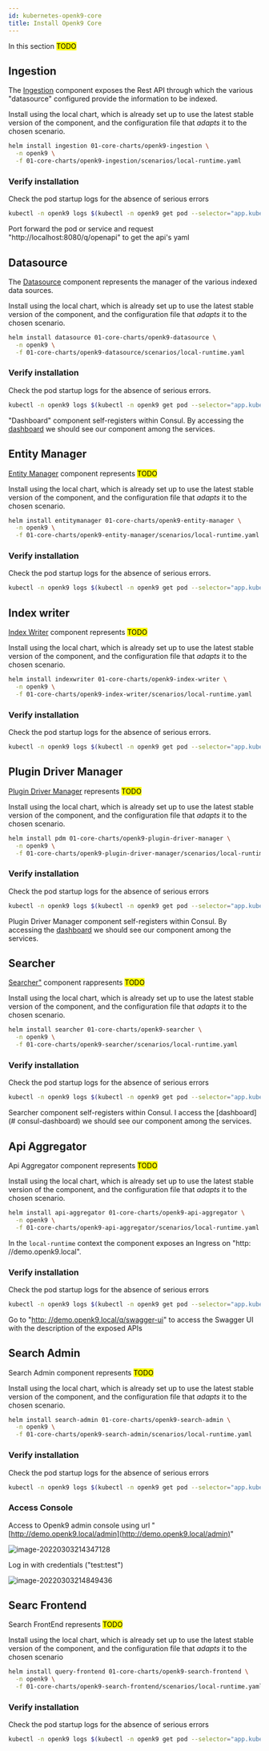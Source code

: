 ```yaml
---
id: kubernetes-openk9-core
title: Install Openk9 Core
---
```


In this section <mark>TODO</mark>

## Ingestion

The [Ingestion](ingestion) component exposes the Rest API through which the various "datasource" configured provide the information to be indexed.

Install using the local chart, which is already set up to use the latest stable version of the component,
and the configuration file that *adapts* it to the chosen scenario.

```bash
helm install ingestion 01-core-charts/openk9-ingestion \
  -n openk9 \
  -f 01-core-charts/openk9-ingestion/scenarios/local-runtime.yaml
```

### Verify installation

Check the pod startup logs for the absence of serious errors

```bash
kubectl -n openk9 logs $(kubectl -n openk9 get pod --selector="app.kubernetes.io/name=openk9-ingestion" -o name)
```

Port forward the pod or service and request "http://localhost:8080/q/openapi" to get the api's yaml

## Datasource

The [Datasource](datasource) component represents the manager of the various indexed data sources.

Install using the local chart, which is already set up to use the latest stable version of the component,
and the configuration file that *adapts* it to the chosen scenario.

```bash
helm install datasource 01-core-charts/openk9-datasource \
  -n openk9 \
  -f 01-core-charts/openk9-datasource/scenarios/local-runtime.yaml
```

### Verify installation

Check the pod startup logs for the absence of serious errors.

```bash
kubectl -n openk9 logs $(kubectl -n openk9 get pod --selector="app.kubernetes.io/name=openk9-datasource" -o name)
```

"Dashboard" component self-registers within Consul.
By accessing the [dashboard](#consul-dashboard) we should see our component among the services.


## Entity Manager

[Entity Manager](entity-manager) component represents <mark>TODO</mark>

Install using the local chart, which is already set up to use the latest stable version of the component,
and the configuration file that *adapts* it to the chosen scenario.

```bash
helm install entitymanager 01-core-charts/openk9-entity-manager \
  -n openk9 \
  -f 01-core-charts/openk9-entity-manager/scenarios/local-runtime.yaml
```



### Verify installation

Check the pod startup logs for the absence of serious errors.

```bash
kubectl -n openk9 logs $(kubectl -n openk9 get pod --selector="app.kubernetes.io/name=openk9-entity-manager" -o name)
```

## Index writer
[Index Writer](index-writer) component represents <mark>TODO</mark>

Install using the local chart, which is already set up to use the latest stable version of the component,
and the configuration file that *adapts* it to the chosen scenario.

```bash
helm install indexwriter 01-core-charts/openk9-index-writer \
  -n openk9 \
  -f 01-core-charts/openk9-index-writer/scenarios/local-runtime.yaml
```



### Verify installation

Check the pod startup logs for the absence of serious errors.

```bash
kubectl -n openk9 logs $(kubectl -n openk9 get pod --selector="app.kubernetes.io/name=openk9-index-writer" -o name)
```

## Plugin Driver Manager

[Plugin Driver Manager](plugin-driver-manager) represents <mark>TODO</mark>

Install using the local chart, which is already set up to use the latest stable version of the component,
and the configuration file that *adapts* it to the chosen scenario.

```bash
helm install pdm 01-core-charts/openk9-plugin-driver-manager \
  -n openk9 \
  -f 01-core-charts/openk9-plugin-driver-manager/scenarios/local-runtime.yaml
```

### Verify installation

Check the pod startup logs for the absence of serious errors

```bash
kubectl -n openk9 logs $(kubectl -n openk9 get pod --selector="app.kubernetes.io/name=openk9-plugin-driver-manager" -o name)
```

Plugin Driver Manager component self-registers within Consul.
By accessing the [dashboard](#consul-dashboard) we should see our component among the services.


## Searcher

[Searcher"](searcher) component rappresents <mark>TODO</mark>

Install using the local chart, which is already set up to use the latest stable version of the component,
and the configuration file that *adapts* it to the chosen scenario.

```bash
helm install searcher 01-core-charts/openk9-searcher \
  -n openk9 \
  -f 01-core-charts/openk9-searcher/scenarios/local-runtime.yaml
```

### Verify installation

Check the pod startup logs for the absence of serious errors

```bash
kubectl -n openk9 logs $(kubectl -n openk9 get pod --selector="app.kubernetes.io/name=openk9-searcher" -o name)
```

Searcher component self-registers within Consul.
I access the [dashboard] (# consul-dashboard) we should see our component among the services.

## Api Aggregator

Api Aggregator component represents <mark>TODO</mark>

Install using the local chart, which is already set up to use the latest stable version of the component,
and the configuration file that *adapts* it to the chosen scenario.

```bash
helm install api-aggregator 01-core-charts/openk9-api-aggregator \
  -n openk9 \
  -f 01-core-charts/openk9-api-aggregator/scenarios/local-runtime.yaml
```

In the `local-runtime` context the component exposes an Ingress on "http: //demo.openk9.local".


### Verify installation

Check the pod startup logs for the absence of serious errors

```bash
kubectl -n openk9 logs $(kubectl -n openk9 get pod --selector="app.kubernetes.io/name=openk9-api-aggregator" -o name)
```

Go to "[http: //demo.openk9.local/q/swagger-ui](http://demo.openk9.local/q/swagger-ui)"
to access the Swagger UI with the description of the exposed APIs

## Search Admin

Search Admin component represents <mark>TODO</mark>

Install using the local chart, which is already set up to use the latest stable version of the component,
and the configuration file that *adapts* it to the chosen scenario.

```bash
helm install search-admin 01-core-charts/openk9-search-admin \
  -n openk9 \
  -f 01-core-charts/openk9-search-admin/scenarios/local-runtime.yaml
```

### Verify installation

Check the pod startup logs for the absence of serious errors

```bash
kubectl -n openk9 logs $(kubectl -n openk9 get pod --selector="app.kubernetes.io/name=openk9-search-admin" -o name)
```

### Access Console

Access to Openk9 admin console using url "[http://demo.openk9.local/admin](http://demo.openk9.local/admin)"

![image-20220303214347128](../static/img/installation/image-20220303214347128.png)

Log in with credentials ("test:test")

![image-20220303214849436](../static/img/installation/image-20220303214849436.png)


## Searc Frontend

Search FrontEnd represents <mark>TODO</mark>

Install using the local chart, which is already set up to use the latest stable version of the component,
and the configuration file that *adapts* it to the chosen scenario

```bash
helm install query-frontend 01-core-charts/openk9-search-frontend \
  -n openk9 \
  -f 01-core-charts/openk9-search-frontend/scenarios/local-runtime.yaml
```



### Verify installation

Check the pod startup logs for the absence of serious errors

```bash
kubectl -n openk9 logs $(kubectl -n openk9 get pod --selector="app.kubernetes.io/name=openk9-query-frontend" -o name)
```

